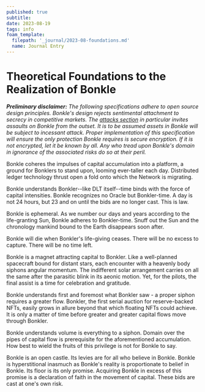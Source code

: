 ```yaml
---
published: true
subtitle:
date: 2023-08-19
tags: info
foam_template:
  filepath: '_journal/2023-08-foundations.md'
  name: Journal Entry
---
```


# Theoretical Foundations to the Realization of Bonkle

***Preliminary disclaimer:*** *The following specifications adhere to open source design principles. Bonkle's design rejects sentimental attachment to secrecy in competitive markets. The <a class="wiki-link" href="/articles/attacks">attacks section</a> in particular invites assaults on Bonkle from the outset. It is to be assumed assets in Bonkle will be subject to incessant attack. Proper implementation of this specification will ensure the only protection Bonkle requires is secure encryption. If it is not encrypted, let it be known by all. Any who tread upon Bonkle's domain in ignorance of the associated risks do so at their peril.*

Bonkle coheres the impulses of capital accumulation into a platform, a ground for Bonklers to stand upon, looming ever-taller each day. Distributed ledger technology thrust open a fold onto which the Network is migrating.

Bonkle understands Bonkler--like DLT itself--time binds with the force of capital intensities. Bonkle recognizes no Oracle but Bonkler-time. A day is not 24 hours, but 23 and on until the bids are no longer cast. This is law.

Bonkle is ephemeral. As we number our days and years according to the life-granting Sun, Bonkle adheres to Bonkler-time. Snuff out the Sun and the chronology mankind bound to the Earth disappears soon after.

Bonkle will die when Bonkler's life-giving ceases. There will be no excess to capture. There will be no time left.

Bonkle is a magnet attracting capital to Bonkler. Like a well-planned spacecraft bound for distant stars, each encounter with a heavenly body siphons angular momentum. The indifferent solar arrangement carries on all the same after the parasitic blink in its aeonic motion. Yet, for the pilots, the final assist is a time for celebration and gratitude.

Bonkle understands first and foremost what Bonkler saw - a proper siphon requires a greater flow. Bonkler, the first serial auction for reserve-backed NFTs, easily grows in allure beyond that which floating NFTs could achieve. It is only a matter of time before greater and greater capital flows move through Bonkler.

Bonkle understands volume is everything to a siphon. Domain over the pipes of capital flow is prerequisite for the aforementioned accumulation. How best to wield the fruits of this privilege is not for Bonkle to say.

Bonkle is an open castle. Its levies are for all who believe in Bonkle. Bonkle is hyperstitional inasmuch as Bonkle's reality is proportionate to belief in Bonkle. Its floor is its only promise. Acquiring Bonkle in excess of this promise is a declaration of faith in the movement of capital. These bids are cast at one's own risk.